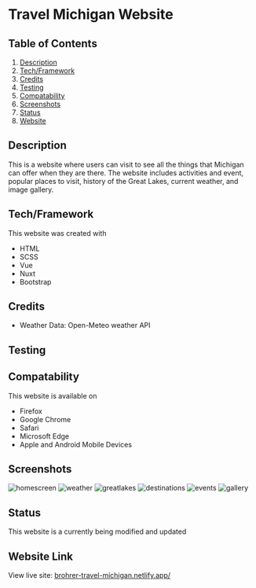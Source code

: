 # Travel Michigan Website

## Table of Contents
1. [Description](#description)
2. [Tech/Framework](#techframework)
3. [Credits](#credits)
4. [Testing](#testing)
5. [Compatability](#compatability)
6. [Screenshots](#screenshots)
7. [Status](#status)
8. [Website](#website-link)

## Description
This is a website where users can visit to see all the things that Michigan can offer when they are there. The website includes activities and event, popular places to visit, history of the Great Lakes, current weather, and image gallery.

## Tech/Framework
This website was created with 
- HTML
- SCSS
- Vue
- Nuxt
- Bootstrap

## Credits
- Weather Data: Open-Meteo weather API

## Testing

## Compatability
This website is available on 
- Firefox
- Google Chrome
- Safari
- Microsoft Edge
- Apple and Android Mobile Devices

## Screenshots
![homescreen](../screenshots/Homescreen.jpeg)
![weather](../screenshots/Weather.jpeg)
![greatlakes](../screenshots/GreatLakes.jpeg)
![destinations](../screenshots/destinations.jpeg)
![events](../screenshots/Events.jpeg)
![gallery](../screenshots/gallery.jpeg)
## Status
This website is a currently being modified and updated

## Website Link
View live site: [brohrer-travel-michigan.netlify.app/](https://brohrer-travel-michigan.netlify.app/)

